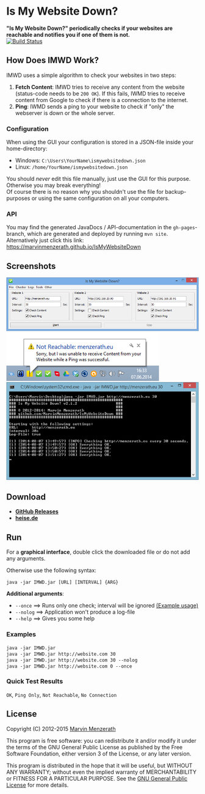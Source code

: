 # Is My Website Down?
**"Is My Website Down?" periodically checks if your websites are reachable and notifies you if one of them is not.**  
[![Build Status](https://drone.io/github.com/MarvinMenzerath/IsMyWebsiteDown/status.png)](https://drone.io/github.com/MarvinMenzerath/IsMyWebsiteDown/latest)

## How Does IMWD Work?
IMWD uses a simple algorithm to check your websites in two steps:

1. **Fetch Content**: IMWD tries to receive any content from the website (status-code needs to be `200 OK`). If this fails, IWMD tries to receive content from Google to check if there is a connection to the internet.
2. **Ping**: IWMD sends a ping to your website to check if "only" the webserver is down or the whole server.

### Configuration
When using the GUI your configuration is stored in a JSON-file inside your home-directory:

* Windows: `C:\Users\YourName\ismywebsitedown.json`
* Linux: `/home/YourName/ismywebsitedown.json`

You should _never_ edit this file manually, just use the GUI for this purpose. Otherwise you may break everything!  
Of course there is no reason why you shouldn't use the file for backup-purposes or using the same configuration on all your computers.

### API
You may find the generated JavaDocs / API-documentation in the `gh-pages`-branch, which are generated and deployed by running `mvn site`.  
Alternatively just click this link: https://marvinmenzerath.github.io/IsMyWebsiteDown

## Screenshots
![GUI](doc/Screenshot1.png)
![Notification](doc/Screenshot2.png)
![Console](doc/Screenshot3.png)

## Download
* [**GitHub Releases**](https://github.com/MarvinMenzerath/IsMyWebsiteDown/releases)
* [**heise.de**](http://www.heise.de/download/is-my-website-down-1190272.html)

## Run
For a **graphical interface**, double click the downloaded file or do not add any arguments.

Otherwise use the following syntax:
```
java -jar IMWD.jar [URL] [INTERVAL] {ARG}
```

**Additional arguments**:
* `--once` ==> Runs only one check; interval will be ignored [(Example usage)](https://github.com/MarvinMenzerath/PiFace/blob/master/imwd.py)
* `--nolog` ==> Application won't produce a log-file
* `--help` ==> Gives you some help

### Examples
```
java -jar IMWD.jar
java -jar IMWD.jar http://website.com 30
java -jar IMWD.jar http://website.com 30 --nolog
java -jar IMWD.jar http://website.com 0 --once
```

### Quick Test Results
`OK`, `Ping Only`, `Not Reachable`, `No Connection`

## License
Copyright (C) 2012-2015 [Marvin Menzerath](https://menzerath.eu)

This program is free software: you can redistribute it and/or modify it under the terms of the GNU General Public License as published by the Free Software Foundation, either version 3 of the License, or any later version.

This program is distributed in the hope that it will be useful, but WITHOUT ANY WARRANTY; without even the implied warranty of MERCHANTABILITY or FITNESS FOR A PARTICULAR PURPOSE. See the [GNU General Public License](https://github.com/MarvinMenzerath/IsMyWebsiteDown/blob/master/LICENSE) for more details.
